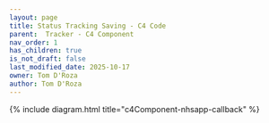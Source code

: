 ```yaml
---
layout: page
title: Status Tracking Saving - C4 Code
parent:  Tracker - C4 Component
nav_order: 1
has_children: true
is_not_draft: false
last_modified_date: 2025-10-17
owner: Tom D'Roza
author: Tom D'Roza
---
```


{% include diagram.html title="c4Component-nhsapp-callback" %}
